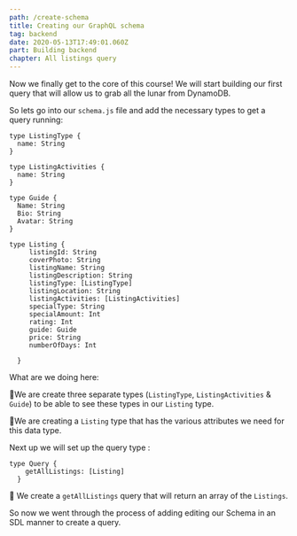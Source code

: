 ```yaml
---
path: /create-schema
title: Creating our GraphQL schema
tag: backend
date: 2020-05-13T17:49:01.060Z
part: Building backend
chapter: All listings query
---
```

Now we finally get to the core of this course! We will start building our first query that will allow us to grab all the lunar from DynamoDB.

So lets go into our `schema.js` file and add the necessary types to get a query running:

```
type ListingType {
  name: String
}

type ListingActivities {
  name: String
}

type Guide {
  Name: String
  Bio: String
  Avatar: String
}

type Listing {
     listingId: String
     coverPhoto: String
     listingName: String
     listingDescription: String
     listingType: [ListingType]
     listingLocation: String
     listingActivities: [ListingActivities]
     specialType: String
     specialAmount: Int
     rating: Int
     guide: Guide
     price: String
     numberOfDays: Int
  
  }
```

What are we doing here:

🔋We are create three separate types (`ListingType`, `ListingActivities` & `Guide`) to be able to see these types in our `Listing` type.

🔋We are creating a `Listing` type that has the various attributes we need for this data type. 

Next up we will set up the query type :

```
type Query {
    getAllListings: [Listing]
  }
```

🔋 We create a `getAllListings` query that will return an array of the `Listings`.

So now we went through the process of adding editing our Schema in an SDL manner to create a query. 